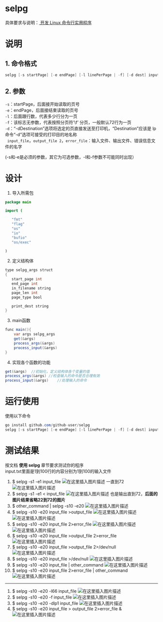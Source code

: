 
# selpg
具体要求与说明：[ 开发 Linux 命令行实用程序 ](https://www.ibm.com/developerworks/cn/linux/shell/clutil/index.html)
# 说明
## 1. 命令格式  
```java
selpg [-s startPage] [-e endPage] [-l linePerPage | -f] [-d dest] input_file >output_file 2>error_file
   ```

## 2. 参数
   `-s`：startPage，后面接开始读取的页号   
    `-e`：endPage，后面接结束读取的页号  
    `-l`：后面跟行数，代表多少行分为一页  
    `-f`：该标志无参数，代表按照分页符’\f’ 分页，一般默认72行为一页  
    `-d`：“-dDestination”选项将选定的页直接发送至打印机，“Destination”应该是 lp 命令“-d”选项可接受的打印目的地名称  
   ` input_file`，`output_file 2`，`error_file`：输入文件、输出文件、错误信息文件的名字  
   
(-s和-e是必须的参数，其它为可选参数，-l和-f参数不可能同时出现）

# 设计

 1. 导入所需包
 ```java
 package main

import (

	"fmt"
	"flag"
	"os"
	"io"
	"bufio"
	"os/exec"

)
```

 2. 定义结构体
 ```java
 type selpg_args struct
{
	start_page int
	end_page int
	in_filename string
	page_len int
	page_type bool

	print_dest string
}
 ```
3. main函数
```java
func main(){
	var args selpg_args
	get(&args)
	process_args(&args)
	process_input(&args)
}
```
4. 实现各个函数的功能
```java
get(&args)	//初始化，定义结构体各个变量的值
process_args(&args)	//检查输入的命令是否合理有效
process_input(&args)	//处理输入的命令
```
# 运行使用
使用以下命令
```java
go install github.com/github-user/selpg
selpg [-s startPage] [-e endPage] [-l linePerPage | -f] [-d dest] input_file >output_file 2>error_file
```
# 测试结果
按文档 **使用 selpg** 章节要求测试你的程序   
input.txt里面是1到100行的内容分别为1到100的输入文件

1. $ selpg -s1 -e1 input_file
![在这里插入图片描述](picture/1-1.png)
一直到72
![在这里插入图片描述](picture/1-3.png)
2. $ selpg -s1 -e1 < input_file
![在这里插入图片描述](picture/2.png)
也是输出直到72，**后面的图片结果省略22到72的图片**
3. $ other_command | selpg -s10 -e20
![在这里插入图片描述](picture/3.png)
4. $ selpg -s10 -e20 input_file >output_file
![在这里插入图片描述](picture/4-1.png)
![在这里插入图片描述](picture/4-2.png)
5. $ selpg -s10 -e20 input_file 2>error_file
![在这里插入图片描述](picture/5-1.png)
![在这里插入图片描述](picture/5-2.png)
6. $ selpg -s10 -e20 input_file >output_file 2>error_file
![在这里插入图片描述](picture/6.png)
7. $ selpg -s10 -e20 input_file >output_file 2>/dev/null
![在这里插入图片描述](picture/7.png)
8. $ selpg -s10 -e20 input_file >/dev/null
![在这里插入图片描述](picture/8.png)
9. $ selpg -s10 -e20 input_file | other_command
![在这里插入图片描述](picture/9.png)
10. $ selpg -s10 -e20 input_file 2>error_file | other_command
![在这里插入图片描述](picture/10.png)
---
1. $ selpg -s10 -e20 -l66 input_file
![在这里插入图片描述](picture/21.png)
2. $ selpg -s10 -e20 -f input_file
![在这里插入图片描述](picture/22.png)
3. $ selpg -s10 -e20 -dlp1 input_file
![在这里插入图片描述](picture/23.png)
4. $ selpg -s10 -e20 input_file > output_file 2>error_file &
![在这里插入图片描述](picture/24.png) 
